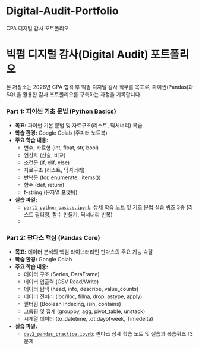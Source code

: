 # Digital-Audit-Portfolio
CPA 디지털 감사 포트폴리오

# 빅펌 디지털 감사(Digital Audit) 포트폴리오

본 저장소는 2026년 CPA 합격 후 빅펌 디지털 감사 직무를 목표로,
파이썬(Pandas)과 SQL을 활용한 감사 포트폴리오를 구축하는 과정을 기록합니다.

### Part 1: 파이썬 기초 문법 (Python Basics)

- **목표:** 파이썬 기본 문법 및 자료구조(리스트, 딕셔너리) 복습
- **학습 환경:** Google Colab (주피터 노트북)
- **주요 학습 내용:**
    - 변수, 자료형 (int, float, str, bool)
    - 연산자 (산술, 비교)
    - 조건문 (if, elif, else)
    - 자료구조 (리스트, 딕셔너리)
    - 반복문 (for, enumerate, .items())
    - 함수 (def, return)
    - f-string (문자열 포맷팅)    
- **실습 파일:**
    - [`part1_python_basics.ipynb`](./part1_python_basics.ipynb): 상세 학습 노트 및 기초 문법 실습 퀴즈 3종 (리스트 필터링, 함수 만들기, 딕셔너리 반복)
    - 
### Part 2: 판다스 핵심 (Pandas Core)

- **목표:** 데이터 분석의 핵심 라이브러리인 판다스의 주요 기능 숙달
- **학습 환경:** Google Colab
- **주요 학습 내용:**
    - 데이터 구조 (Series, DataFrame)
    - 데이터 입출력 (CSV Read/Write)
    - 데이터 탐색 (head, info, describe, value_counts)
    - 데이터 전처리 (loc/iloc, fillna, drop, astype, apply)
    - 필터링 (Boolean Indexing, isin, contains)
    - 그룹핑 및 집계 (groupby, agg, pivot_table, unstack)
    - 시계열 데이터 (to_datetime, .dt.dayofweek, Timedelta)
- **실습 파일:**
    - [`day2_pandas_practice.ipynb`](./day2_pandas_practice.ipynb): 판다스 상세 학습 노트 및 실습과 복습퀴즈 13문제
